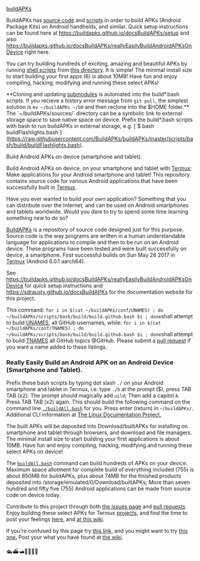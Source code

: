 [buildAPKs](https://github.com/BuildAPKs/buildAPKs)

BuildAPKs has [source code](https://github.com/BuildAPKs) and [scripts](https://github.com/BuildAPKs/buildAPKs/tree/master/scripts/) in order to build APKs (Android Package Kits) on Android handhelds, and similar.  Quick setup instructions can be found here at https://buildapks.github.io/docsBuildAPKs/setup and also https://buildapks.github.io/docsBuildAPKs/reallyEasilyBuildAndroidAPKsOnDevice right here.

You can try building hundreds of exciting, amazing and beautiful APKs by running [shell scripts](https://www.google.com/search?q=shell+scripts) from [this directory](https://github.com/BuildAPKs/buildAPKs/tree/master/scripts/bash/build).  It is simple!  The minimal install size to start building your first apps (6) is about 10MB!  Have fun and enjoy compiling, hacking, modifying and running these select APKs!

**Cloning and updating [submodules](https://gist.github.com/gitaarik/8735255) is automated into the build\*.bash scripts.  If you recieve a history error message from `git pull`, the simplest solution is `mv ~/buildAPKs ~/b0` and then reclone into the $HOME folder.**  The `~/buildAPKs/sources/` directory can be a symbolic link to external storage space to save native space on device.  Prefix the build*.bash scripts with bash to run buildAPKs in external storage, e.g. [`$ bash buildFlashlights.bash`](https://raw.githubusercontent.com/BuildAPKs/buildAPKs/master/scripts/bash/build/buildFlashlights.bash).

Build Android APKs on device (smartphone and tablet).

Build Android APKs on device, on your smartphone and tablet with [Termux](https://github.com/termux/); Make applications for your Android smartphone and tablet! This repository contains source code for various Android applications that have been successfully built in [Termux](https://github.com/termux/).

Have you ever wanted to build your own application? Something that you can distribute over the Internet, and can be used on Android smartphones and tablets worldwide.  Would you dare to try to spend some time learning something new to do so?

[BuildAPKs](https://github.com/BuildAPKs/buildAPKs) is a repository of source code designed just for this purpose.  Source code is the way programs are written in a human understandable language for applications to compile and then to be run on an Android device.  These programs have been tested and were built successfully on device, a smartphone.  First successful builds on Sun May 28 2017 in [Termux](https://github.com/termux/) (Android 6.0.1 aarch64).

See https://buildapks.github.io/docsBuildAPKs/reallyEasilyBuildAndroidAPKsOnDevice for quick setup instructions and https://sdrausty.github.io/docsBuildAPKs for the documentation website for this project.  

This command: `for i in $(cat ~/buildAPKs/conf/UNAMES) ; do ~/buildAPKs/scripts/bash/build/build.github.bash $i ; done`shall attempt to build [UNAMES](https://raw.githubusercontent.com/BuildAPKs/buildAPKs/master/conf/UNAMES), all GitHub usernames, while: `for i in $(cat ~/buildAPKs/conf/TNAMES) ; do ~/buildAPKs/scripts/bash/build/build.github.bash $i ; done`shall attempt to build [TNAMES](https://raw.githubusercontent.com/BuildAPKs/buildAPKs/master/conf/TNAMES) all GitHub topics @GitHub.  Please submit a [pull request](https://github.com/BuildAPKs/buildAPKs/pulls) if you want a name added to these listings.

### Really Easily Build an Android APK on an Android Device (Smartphone and Tablet).

Prefix these bash scripts by typing dot slash `./` on your Android smartphone and tablet in Termux, i.e. type `./b` at the prompt ($), press TAB TAB (x2).  The prompt should magically add `uild`; Then add a capitol `A`.  Press TAB TAB (x2) again.  This should build the following command on the command line [`./buildAll.bash`](https://raw.githubusercontent.com/BuildAPKs/buildAPKs/master/scripts/bash/build/buildAll.bash) for you.  Press enter (return) in `~/buildAPKs/`.  Additional CLI information at [The Linux Documentation Project.](https://duckduckgo.com/?q=command+line+beginner+site%3Atldp.org)

The built APKs will be deposited into Download/builtAPKs for installing on smartphone and tablet through browsers, and download and file managers.  The minimal install size to start building your first applications is about 10MB.  Have fun and enjoy compiling, hacking, modifying and running these select APKs on device!

The [`buildAll.bash`](https://raw.githubusercontent.com/BuildAPKs/buildAPKs/master/scripts/bash/build/buildAll.bash) command can build hundreds of APKs on your device.  Maximum space allotment for complete build of everything included (755) is about 850MB for buildAPKs, plus about 74MB for the finished products deposited into /storage/emulated/0/Download/builtAPKs;  More than seven hundred and fifty five (755) Android applications can be made from source code on device today.

Contribute to this project through both [the issues page](https://github.com/BuildAPKs/buildAPKs/issues) and [pull requests](https://github.com/BuildAPKs/buildAPKs/pulls).  Enjoy building these select APKs for Termux [projects,](https://github.com/BuildAPKs/buildAPKs/tree/master/sources) and find the time to post your feelings [here,](https://github.com/BuildAPKs/buildAPKs/issues) and [at this wiki](https://github.com/BuildAPKs/buildAPKs/wiki).

If you're confused by this page try [this link,](http://tldp.org/) and you might want to try [this one.](https://www.debian.org/doc/) Post your what you have found at [the wiki](https://github.com/BuildAPKs/buildAPKs/wiki).

🛳⛴🛥🚢🚤🚣⛵


